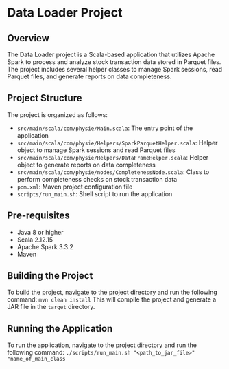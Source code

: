 # Data Loader Project

## Overview
The Data Loader project is a Scala-based application that utilizes Apache Spark to 
process and analyze stock transaction data stored in Parquet files. The project includes 
several helper classes to manage Spark sessions, read Parquet files, and generate reports 
on data completeness.

## Project Structure
The project is organized as follows:
- `src/main/scala/com/physie/Main.scala`: The entry point of the application
- `src/main/scala/com/physie/Helpers/SparkParquetHelper.scala`: Helper object to manage 
Spark sessions and read Parquet files
- `src/main/scala/com/physie/Helpers/DataFrameHelper.scala`: Helper object to generate 
reports on data completeness
- `src/main/scala/com/physie/nodes/CompletenessNode.scala`: Class to perform completeness checks 
on stock transaction data
- `pom.xml`: Maven project configuration file
- `scripts/run_main.sh`: Shell script to run the application


## Pre-requisites
- Java 8 or higher
- Scala 2.12.15
- Apache Spark 3.3.2
- Maven

## Building the Project
To build the project, navigate to the project directory and run the following command:
```mvn clean install```
This will compile the project and generate a JAR file in the `target` directory.

## Running the Application
To run the application, navigate to the project directory and run the following command:
```./scripts/run_main.sh "<path_to_jar_file>" "name_of_main_class```

